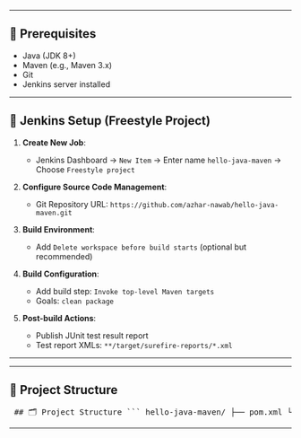 
---

## 🔧 Prerequisites

- Java (JDK 8+)
- Maven (e.g., Maven 3.x)
- Git
- Jenkins server installed

---

## 🚀 Jenkins Setup (Freestyle Project)

1. **Create New Job**:  
   - Jenkins Dashboard → `New Item` → Enter name `hello-java-maven` → Choose `Freestyle project`

2. **Configure Source Code Management**:  
   - Git Repository URL: `https://github.com/azhar-nawab/hello-java-maven.git`

3. **Build Environment**:  
   - Add `Delete workspace before build starts` (optional but recommended)

4. **Build Configuration**:  
   - Add build step: `Invoke top-level Maven targets`
   - Goals: `clean package`

5. **Post-build Actions**:  
   - Publish JUnit test result report
   - Test report XMLs: `**/target/surefire-reports/*.xml`

---

---
## 📁 Project Structure

<pre lang="markdown"> ## 🗂️ Project Structure ``` hello-java-maven/ ├── pom.xml └── src/ ├── main/ │ └── java/ │ └── com/ │ └── example/ │ └── HelloWorld.java └── test/ └── java/ └── com/ └── example/ └── HelloTest.java ``` </pre>
---
